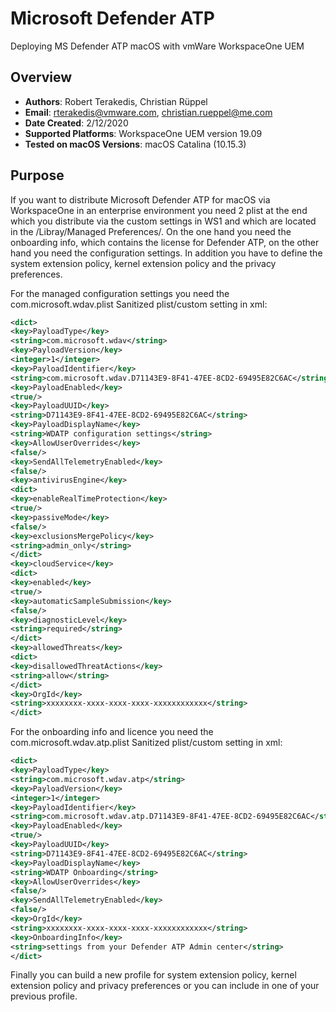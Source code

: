 # Microsoft Defender ATP #
Deploying MS Defender ATP macOS with vmWare WorkspaceOne UEM

## Overview
- **Authors**: Robert Terakedis, Christian Rüppel
- **Email**: rterakedis@vmware.com, christian.rueppel@me.com
- **Date Created**: 2/12/2020
- **Supported Platforms**: WorkspaceOne UEM version 19.09
- **Tested on macOS Versions**: macOS Catalina (10.15.3)

## Purpose
If you want to distribute Microsoft Defender ATP for macOS via WorkspaceOne in an enterprise environment you need 2 plist at the end which you distribute via the custom settings in WS1 and which are located in the /Libray/Managed Preferences/. 
On the one hand you need the onboarding info, which contains the license for Defender ATP, on the other hand you need the configuration settings. In addition you have to define the system extension policy, kernel extension policy and the privacy preferences.

For the managed configuration settings you need the com.microsoft.wdav.plist
Sanitized plist/custom setting in xml:
```xml
<dict>
<key>PayloadType</key>
<string>com.microsoft.wdav</string>
<key>PayloadVersion</key>
<integer>1</integer>
<key>PayloadIdentifier</key>
<string>com.microsoft.wdav.D71143E9-8F41-47EE-8CD2-69495E82C6AC</string>
<key>PayloadEnabled</key>
<true/>
<key>PayloadUUID</key>
<string>D71143E9-8F41-47EE-8CD2-69495E82C6AC</string>
<key>PayloadDisplayName</key>
<string>WDATP configuration settings</string>
<key>AllowUserOverrides</key>
<false/>
<key>SendAllTelemetryEnabled</key>
<false/>
<key>antivirusEngine</key>
<dict>
<key>enableRealTimeProtection</key>
<true/>
<key>passiveMode</key>
<false/>
<key>exclusionsMergePolicy</key>
<string>admin_only</string>
</dict>
<key>cloudService</key>
<dict>
<key>enabled</key>
<true/>
<key>automaticSampleSubmission</key>
<false/>
<key>diagnosticLevel</key>
<string>required</string>
</dict>
<key>allowedThreats</key>
<dict>
<key>disallowedThreatActions</key>
<string>allow</string>
</dict>
<key>OrgId</key>
<string>xxxxxxxx-xxxx-xxxx-xxxx-xxxxxxxxxxxx</string>
</dict>
```

For the onboarding info and licence you need the com.microsoft.wdav.atp.plist
Sanitized plist/custom setting in xml:
```xml
<dict>
<key>PayloadType</key>
<string>com.microsoft.wdav.atp</string>
<key>PayloadVersion</key>
<integer>1</integer>
<key>PayloadIdentifier</key>
<string>com.microsoft.wdav.atp.D71143E9-8F41-47EE-8CD2-69495E82C6AC</string>
<key>PayloadEnabled</key>
<true/>
<key>PayloadUUID</key>
<string>D71143E9-8F41-47EE-8CD2-69495E82C6AC</string>
<key>PayloadDisplayName</key>
<string>WDATP Onboarding</string>
<key>AllowUserOverrides</key>
<false/>
<key>SendAllTelemetryEnabled</key>
<false/>
<key>OrgId</key>
<string>xxxxxxxx-xxxx-xxxx-xxxx-xxxxxxxxxxxx</string>
<key>OnboardingInfo</key>
<string>settings from your Defender ATP Admin center</string>
</dict>
```
Finally you can build a new profile for system extension policy, kernel extension policy and privacy preferences or you can include in one of your previous profile.
